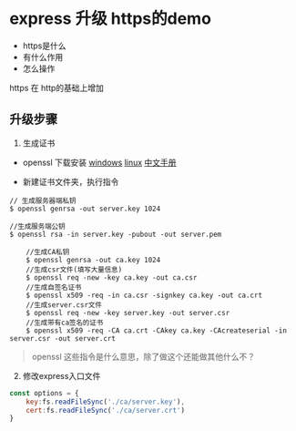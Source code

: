 # express 升级 https的demo

- https是什么
- 有什么作用
- 怎么操作

https 在 http的基础上增加





## 升级步骤

1. 生成证书

- openssl 下载安装 [windows](http://slproweb.com/products/Win32OpenSSL.html) [linux](https://www.openssl.org/) [中文手册](https://www.openssl.net.cn/)

- 新建证书文件夹，执行指令

```
// 生成服务器端私钥
$ openssl genrsa -out server.key 1024 

//生成服务端公钥
$ openssl rsa -in server.key -pubout -out server.pem
```

```
    //生成CA私钥
    $ openssl genrsa -out ca.key 1024
    //生成csr文件(填写大量信息)
    $ openssl req -new -key ca.key -out ca.csr
    //生成自签名证书
    $ openssl x509 -req -in ca.csr -signkey ca.key -out ca.crt
    //生成server.csr文件
    $ openssl req -new -key server.key -out server.csr
    //生成带有ca签名的证书
    $ openssl x509 -req -CA ca.crt -CAkey ca.key -CAcreateserial -in server.csr -out server.crt
```

> openssl 这些指令是什么意思，除了做这个还能做其他什么不？

2. 修改express入口文件


```JavaScript
const options = {
    key:fs.readFileSync('./ca/server.key'),
    cert:fs.readFileSync('./ca/server.crt')
}

```

